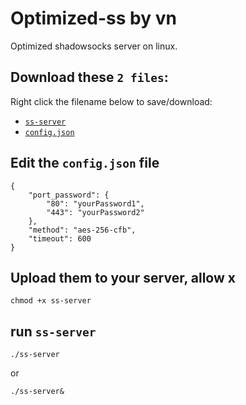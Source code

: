 # Optimized-ss by vn
Optimized shadowsocks server on linux.

## Download these `2 files`:

Right click the filename below to save/download:

- [`ss-server`](https://github.com/VisionNetworkProject/optimized-ss/blob/master/ss-server?raw=true)
- [`config.json`](https://github.com/VisionNetworkProject/optimized-ss/blob/master/config.json?raw=true)

## Edit the `config.json` file

```
{
	"port_password": {
		"80": "yourPassword1",
		"443": "yourPassword2"
	},
	"method": "aes-256-cfb",
	"timeout": 600
}
```

## Upload them to your server, allow x

```
chmod +x ss-server
```

## run `ss-server`

```
./ss-server
```

or
```
./ss-server&
```
